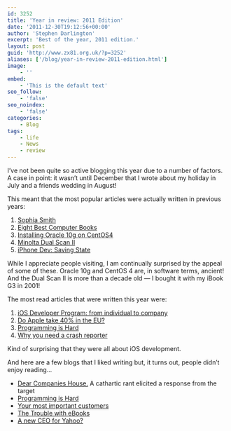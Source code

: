 ```yaml
---
id: 3252
title: 'Year in review: 2011 Edition'
date: '2011-12-30T19:12:56+00:00'
author: 'Stephen Darlington'
excerpt: 'Best of the year, 2011 edition.'
layout: post
guid: 'http://www.zx81.org.uk/?p=3252'
aliases: ['/blog/year-in-review-2011-edition.html']
image:
    - ''
embed:
    - 'This is the default text'
seo_follow:
    - 'false'
seo_noindex:
    - 'false'
categories:
    - Blog
tags:
    - life
    - News
    - review
---
```


I’ve not been quite so active blogging this year due to a number of factors. A case in point: it wasn’t until December that I wrote about my holiday in July and a friends wedding in August!

This meant that the most popular articles were actually written in previous years:

1. [Sophia Smith](/photography/sophia-smith.html)
2. [Eight Best Computer Books](/computing/opinion/eight-best-computer-books.html)
3. [Installing Oracle 10g on CentOS4](/computing/oracle/oracle-howto/installing-oracle-10g-express-edition-on-centos-4.html)
4. [Minolta Dual Scan II](/computing/opinion/dualscanii.html)
5. [iPhone Dev: Saving State](/computing/software/iphone-dev-saving-state.html)

While I appreciate people visiting, I am continually surprised by the appeal of some of these. Oracle 10g and CentOS 4 are, in software terms, ancient! And the Dual Scan II is more than a decade old — I bought it with my iBook G3 in 2001!

The most read articles that were written this year were:

1. [iOS Developer Program: from individual to company](/computing/opinion/ios-developer-program-from-individual-to-company.html)
2. [Do Apple take 40% in the EU?](/computing/opinion/do-apple-take-40-in-the-eu.html)
3. [Programming is Hard](/computing/opinion/programming-is-hard.html)
4. [Why you need a crash reporter](/computing/opinion/why-you-need-a-crash-reporter.html)

Kind of surprising that they were all about iOS development.

And here are a few blogs that I liked writing but, it turns out, people didn’t enjoy reading…

- [Dear Companies House.](/blog/dear-companies-house.html) A cathartic rant elicited a response from the target
- [Programming is Hard](/computing/opinion/programming-is-hard.html)
- [Your most important customers](/computing/opinion/your-most-important-customers.html)
- [The Trouble with eBooks](/computing/opinion/the-trouble-with-ebooks.html)
- [A new CEO for Yahoo?](/computing/opinion/a-new-ceo-for-yahoo.html)